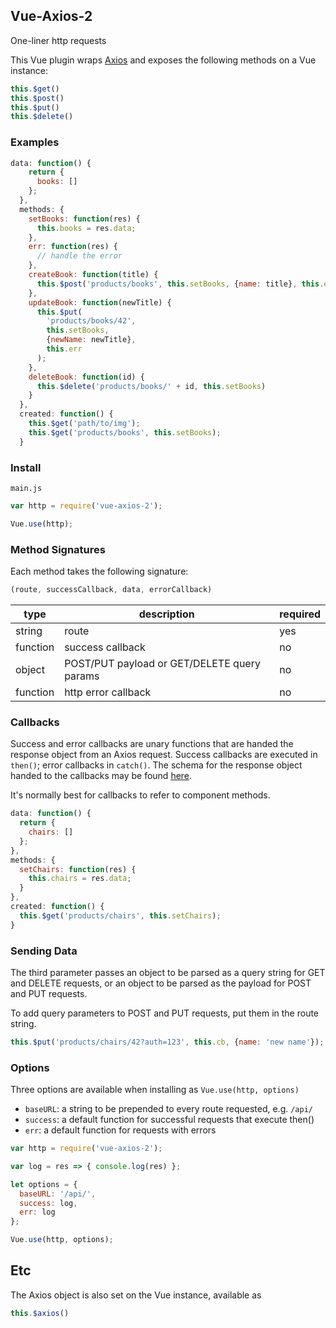 Vue-Axios-2
---
One-liner http requests

This Vue plugin wraps [Axios](https://www.npmjs.com/package/axios) and exposes the following methods on a Vue instance:
```javascript
this.$get()
this.$post()
this.$put()
this.$delete()
```

### Examples

```javascript
data: function() {
    return {
      books: []
    };
  },
  methods: {
    setBooks: function(res) {
      this.books = res.data;
    },
    err: function(res) {
      // handle the error
    },
    createBook: function(title) {
      this.$post('products/books', this.setBooks, {name: title}, this.err);
    },
    updateBook: function(newTitle) {
      this.$put(
        'products/books/42',
        this.setBooks,
        {newName: newTitle},
        this.err
      );
    },
    deleteBook: function(id) {
      this.$delete('products/books/' + id, this.setBooks)
    }
  },
  created: function() {
    this.$get('path/to/img');
    this.$get('products/books', this.setBooks);
  }
  ```

### Install
`main.js`

```javascript
var http = require('vue-axios-2');

Vue.use(http);
```

### Method Signatures

Each method takes the following signature:
```javascript
(route, successCallback, data, errorCallback)
```
type | description | required
--- | --- | ---
string | route | yes
function | success callback | no
object | POST/PUT payload or GET/DELETE query params | no
function | http error callback | no

### Callbacks
Success and error callbacks are unary functions that are handed the response object from an Axios request. Success callbacks are executed in `then()`; error callbacks in `catch()`. The schema for the response object handed to the callbacks may be found [here](https://www.npmjs.com/package/axios#response-schema).


It's normally best for callbacks to refer to component methods.
```javascript
data: function() {
  return {
    chairs: []
  };
},
methods: {
  setChairs: function(res) {
    this.chairs = res.data;
  }
},
created: function() {
  this.$get('products/chairs', this.setChairs);
}
```

### Sending Data
The third parameter passes an object to be parsed as a query string for GET and DELETE requests, or an object to be parsed as the payload for POST and PUT requests.

To add query parameters to POST and PUT requests, put them in the route string.
```javascript
this.$put('products/chairs/42?auth=123', this.cb, {name: 'new name'});
```

### Options
Three options are available when installing as `Vue.use(http, options)`
- `baseURL`: a string to be prepended to every route requested, e.g. `/api/`
- `success`: a default function for successful requests that execute then()
- `err`: a default function for requests with errors

```javascript
var http = require('vue-axios-2');

var log = res => { console.log(res) };

let options = {
  baseURL: '/api/',
  success: log,
  err: log
};

Vue.use(http, options);
```

## Etc

The Axios object is also set on the Vue instance, available as
```javascript
this.$axios()
```
